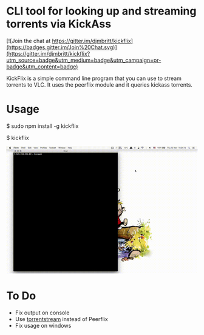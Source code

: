 # CLI tool for looking up and streaming torrents via KickAss

[![Join the chat at https://gitter.im/djmbritt/kickflix](https://badges.gitter.im/Join%20Chat.svg)](https://gitter.im/djmbritt/kickflix?utm_source=badge&utm_medium=badge&utm_campaign=pr-badge&utm_content=badge)

KickFlix is a simple command line program that you can use to stream torrents to VLC.
It uses the peerflix module and it queries kickass torrents.

# Usage
$ sudo npm install -g kickflix

$ kickflix

![KickFlix](/kickflix.gif)

# To Do

- Fix output on console
- Use [torrentstream](https://github.com/mafintosh/torrent-stream) instead of Peerflix
- Fix usage on windows
